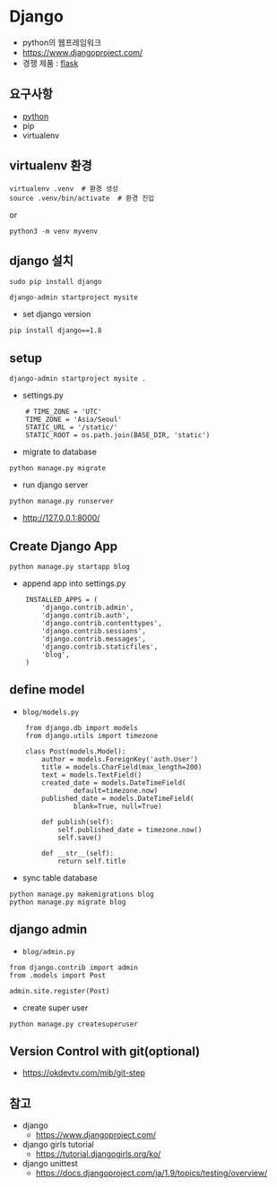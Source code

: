 # Django
* python의 웹프레임워크
* https://www.djangoproject.com/
* 경쟁 제품 : [flask](http://flask.pocoo.org/)

## 요구사항
* [python](https://python.org)
* pip
* virtualenv

## virtualenv 환경
```
virtualenv .venv  # 환경 생성
source .venv/bin/activate  # 환경 진입
```
or
```
python3 -m venv myvenv
```
## django 설치
```
sudo pip install django

django-admin startproject mysite
```
* set django version
```
pip install django==1.8
```


## setup
```
django-admin startproject mysite .
```

* settings.py
```
    # TIME_ZONE = 'UTC'
    TIME_ZONE = 'Asia/Seoul'
    STATIC_URL = '/static/'
    STATIC_ROOT = os.path.join(BASE_DIR, 'static')
```

* migrate to database
```
python manage.py migrate
```

* run django server
```
python manage.py runserver
```
  * http://127.0.0.1:8000/

## Create Django App
```
python manage.py startapp blog
```
* append app into settings.py
```
    INSTALLED_APPS = (
        'django.contrib.admin',
        'django.contrib.auth',
        'django.contrib.contenttypes',
        'django.contrib.sessions',
        'django.contrib.messages',
        'django.contrib.staticfiles',
        'blog',
    )
```

## define model

* `blog/models.py`

```
    from django.db import models
    from django.utils import timezone

    class Post(models.Model):
        author = models.ForeignKey('auth.User')
        title = models.CharField(max_length=200)
        text = models.TextField()
        created_date = models.DateTimeField(
                default=timezone.now)
        published_date = models.DateTimeField(
                blank=True, null=True)

        def publish(self):
            self.published_date = timezone.now()
            self.save()

        def __str__(self):
            return self.title
```
* sync table database
```
python manage.py makemigrations blog
python manage.py migrate blog
```

## django admin
* `blog/admin.py`

```
from django.contrib import admin
from .models import Post

admin.site.register(Post)
```

* create super user
```
python manage.py createsuperuser
```

## Version Control with git(optional)
* https://okdevtv.com/mib/git-step

## 참고
* django 
  * https://www.djangoproject.com/
* django girls tutorial
  * https://tutorial.djangogirls.org/ko/
* django unittest
  * https://docs.djangoproject.com/ja/1.9/topics/testing/overview/